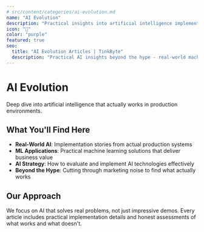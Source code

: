 ```yaml
---
# src/content/categories/ai-evolution.md
name: "AI Evolution"
description: "Practical insights into artificial intelligence implementation, machine learning applications, and the real-world impact of AI technologies beyond the hype."
icon: "🤖"
color: "purple"
featured: true
seo:
  title: "AI Evolution Articles | TinkByte"
  description: "Practical AI insights beyond the hype - real-world machine learning applications and implementation strategies."
---
```


# AI Evolution

Deep dive into artificial intelligence that actually works in production environments.

## What You'll Find Here

- **Real-World AI**: Implementation stories from actual production systems
- **ML Applications**: Practical machine learning solutions that deliver business value
- **AI Strategy**: How to evaluate and implement AI technologies effectively
- **Beyond the Hype**: Cutting through marketing noise to find what actually works

## Our Approach

We focus on AI that solves real problems, not just impressive demos. Every article includes practical implementation details and honest assessments of what works and what doesn't.